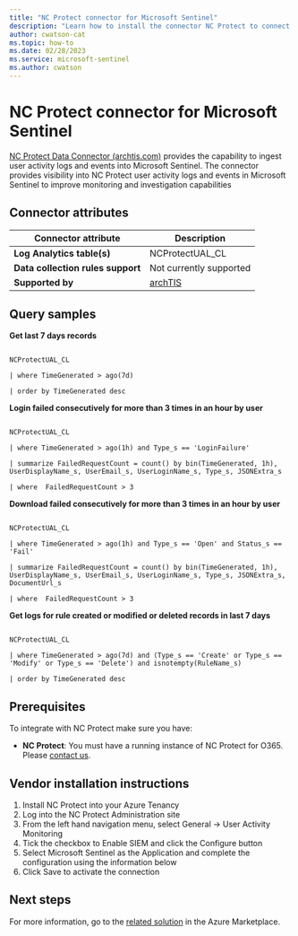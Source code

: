 ```yaml
---
title: "NC Protect connector for Microsoft Sentinel"
description: "Learn how to install the connector NC Protect to connect your data source to Microsoft Sentinel."
author: cwatson-cat
ms.topic: how-to
ms.date: 02/28/2023
ms.service: microsoft-sentinel
ms.author: cwatson
---
```


# NC Protect connector for Microsoft Sentinel

[NC Protect Data Connector (archtis.com)](https://info.archtis.com/get-started-with-nc-protect-sentinel-data-connector) provides the capability to ingest user activity logs and events into Microsoft Sentinel. The connector provides visibility into NC Protect user activity logs and events in Microsoft Sentinel to improve monitoring and investigation capabilities

## Connector attributes

| Connector attribute | Description |
| --- | --- |
| **Log Analytics table(s)** | NCProtectUAL_CL<br/> |
| **Data collection rules support** | Not currently supported |
| **Supported by** | [archTIS](https://www.archtis.com/nc-protect-support/) |

## Query samples

**Get last 7 days records**
   ```kusto

NCProtectUAL_CL
 
   | where TimeGenerated > ago(7d)
 
   | order by TimeGenerated desc
   ```

**Login failed consecutively for more than 3 times in an hour by user**
   ```kusto

NCProtectUAL_CL
 
   | where TimeGenerated > ago(1h) and Type_s == 'LoginFailure'
 
   | summarize FailedRequestCount = count() by bin(TimeGenerated, 1h), UserDisplayName_s, UserEmail_s, UserLoginName_s, Type_s, JSONExtra_s
 
   | where  FailedRequestCount > 3
   ```

**Download failed consecutively for more than 3 times in an hour by user**
   ```kusto

NCProtectUAL_CL
 
   | where TimeGenerated > ago(1h) and Type_s == 'Open' and Status_s == 'Fail'
 
   | summarize FailedRequestCount = count() by bin(TimeGenerated, 1h), UserDisplayName_s, UserEmail_s, UserLoginName_s, Type_s, JSONExtra_s, DocumentUrl_s
 
   | where  FailedRequestCount > 3
   ```

**Get logs for rule created or modified or deleted records in last 7 days**
   ```kusto

NCProtectUAL_CL
 
   | where TimeGenerated > ago(7d) and (Type_s == 'Create' or Type_s == 'Modify' or Type_s == 'Delete') and isnotempty(RuleName_s)
 
   | order by TimeGenerated desc
   ```



## Prerequisites

To integrate with NC Protect make sure you have: 

- **NC Protect**: You must have a running instance of NC Protect for O365. Please [contact us](https://www.archtis.com/data-discovery-classification-protection-software-secure-collaboration/).


## Vendor installation instructions


1. Install NC Protect into your Azure Tenancy
2. Log into the NC Protect Administration site
3. From the left hand navigation menu, select General -> User Activity Monitoring
4. Tick the checkbox to Enable SIEM and click the Configure button
5. Select Microsoft Sentinel as the Application and complete the configuration using the information below
6. Click Save to activate the connection






## Next steps

For more information, go to the [related solution](https://azuremarketplace.microsoft.com/en-us/marketplace/apps/nucleuscyber.nc-protect-azure-sentinel-data-connector?tab=Overview) in the Azure Marketplace.

